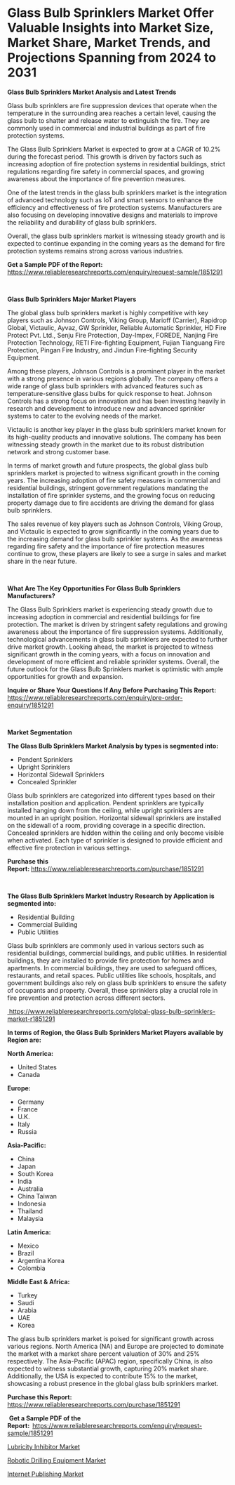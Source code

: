 <p><h1>Glass Bulb Sprinklers Market Offer Valuable Insights into Market Size, Market Share, Market Trends, and Projections Spanning from 2024 to 2031</h1></p><p><strong>Glass Bulb Sprinklers Market Analysis and Latest Trends</strong></p>
<p><p>Glass bulb sprinklers are fire suppression devices that operate when the temperature in the surrounding area reaches a certain level, causing the glass bulb to shatter and release water to extinguish the fire. They are commonly used in commercial and industrial buildings as part of fire protection systems.</p><p>The Glass Bulb Sprinklers Market is expected to grow at a CAGR of 10.2% during the forecast period. This growth is driven by factors such as increasing adoption of fire protection systems in residential buildings, strict regulations regarding fire safety in commercial spaces, and growing awareness about the importance of fire prevention measures.</p><p>One of the latest trends in the glass bulb sprinklers market is the integration of advanced technology such as IoT and smart sensors to enhance the efficiency and effectiveness of fire protection systems. Manufacturers are also focusing on developing innovative designs and materials to improve the reliability and durability of glass bulb sprinklers.</p><p>Overall, the glass bulb sprinklers market is witnessing steady growth and is expected to continue expanding in the coming years as the demand for fire protection systems remains strong across various industries.</p></p>
<p><strong>Get a Sample PDF of the Report:&nbsp;</strong> <a href="https://www.reliableresearchreports.com/enquiry/request-sample/1851291">https://www.reliableresearchreports.com/enquiry/request-sample/1851291</a></p>
<p>&nbsp;</p>
<p><strong>Glass Bulb Sprinklers Major Market Players</strong></p>
<p><p>The global glass bulb sprinklers market is highly competitive with key players such as Johnson Controls, Viking Group, Marioff (Carrier), Rapidrop Global, Victaulic, Ayvaz, GW Sprinkler, Reliable Automatic Sprinkler, HD Fire Protect Pvt. Ltd., Senju Fire Protection, Day-Impex, FOREDE, Nanjing Fire Protection Technology, RETI Fire-fighting Equipment, Fujian Tianguang Fire Protection, Pingan Fire Industry, and Jindun Fire-fighting Security Equipment.</p><p>Among these players, Johnson Controls is a prominent player in the market with a strong presence in various regions globally. The company offers a wide range of glass bulb sprinklers with advanced features such as temperature-sensitive glass bulbs for quick response to heat. Johnson Controls has a strong focus on innovation and has been investing heavily in research and development to introduce new and advanced sprinkler systems to cater to the evolving needs of the market.</p><p>Victaulic is another key player in the glass bulb sprinklers market known for its high-quality products and innovative solutions. The company has been witnessing steady growth in the market due to its robust distribution network and strong customer base.</p><p>In terms of market growth and future prospects, the global glass bulb sprinklers market is projected to witness significant growth in the coming years. The increasing adoption of fire safety measures in commercial and residential buildings, stringent government regulations mandating the installation of fire sprinkler systems, and the growing focus on reducing property damage due to fire accidents are driving the demand for glass bulb sprinklers.</p><p>The sales revenue of key players such as Johnson Controls, Viking Group, and Victaulic is expected to grow significantly in the coming years due to the increasing demand for glass bulb sprinkler systems. As the awareness regarding fire safety and the importance of fire protection measures continue to grow, these players are likely to see a surge in sales and market share in the near future.</p></p>
<p>&nbsp;</p>
<p><strong>What Are The Key Opportunities For Glass Bulb Sprinklers Manufacturers?</strong></p>
<p><p>The Glass Bulb Sprinklers market is experiencing steady growth due to increasing adoption in commercial and residential buildings for fire protection. The market is driven by stringent safety regulations and growing awareness about the importance of fire suppression systems. Additionally, technological advancements in glass bulb sprinklers are expected to further drive market growth. Looking ahead, the market is projected to witness significant growth in the coming years, with a focus on innovation and development of more efficient and reliable sprinkler systems. Overall, the future outlook for the Glass Bulb Sprinklers market is optimistic with ample opportunities for growth and expansion.</p></p>
<p><strong>Inquire or Share Your Questions If Any Before Purchasing This Report:</strong> <a href="https://www.reliableresearchreports.com/enquiry/pre-order-enquiry/1851291">https://www.reliableresearchreports.com/enquiry/pre-order-enquiry/1851291</a></p>
<p>&nbsp;</p>
<p><strong>Market Segmentation</strong></p>
<p><strong>The Glass Bulb Sprinklers Market Analysis by types is segmented into:</strong></p>
<p><ul><li>Pendent Sprinklers</li><li>Upright Sprinklers</li><li>Horizontal Sidewall Sprinklers</li><li>Concealed Sprinkler</li></ul></p>
<p><p>Glass bulb sprinklers are categorized into different types based on their installation position and application. Pendent sprinklers are typically installed hanging down from the ceiling, while upright sprinklers are mounted in an upright position. Horizontal sidewall sprinklers are installed on the sidewall of a room, providing coverage in a specific direction. Concealed sprinklers are hidden within the ceiling and only become visible when activated. Each type of sprinkler is designed to provide efficient and effective fire protection in various settings.</p></p>
<p><strong>Purchase this Report:&nbsp;</strong><a href="https://www.reliableresearchreports.com/purchase/1851291">https://www.reliableresearchreports.com/purchase/1851291</a></p>
<p>&nbsp;</p>
<p><strong>The Glass Bulb Sprinklers Market Industry Research by Application is segmented into:</strong></p>
<p><ul><li>Residential Building</li><li>Commercial Building</li><li>Public Utilities</li></ul></p>
<p><p>Glass bulb sprinklers are commonly used in various sectors such as residential buildings, commercial buildings, and public utilities. In residential buildings, they are installed to provide fire protection for homes and apartments. In commercial buildings, they are used to safeguard offices, restaurants, and retail spaces. Public utilities like schools, hospitals, and government buildings also rely on glass bulb sprinklers to ensure the safety of occupants and property. Overall, these sprinklers play a crucial role in fire prevention and protection across different sectors.</p></p>
<p><a href="https://www.reliableresearchreports.com/global-glass-bulb-sprinklers-market-r1851291">&nbsp;https://www.reliableresearchreports.com/global-glass-bulb-sprinklers-market-r1851291</a></p>
<p><strong>In terms of Region, the Glass Bulb Sprinklers Market Players available by Region are:</strong></p>
<p>
    <p> <strong> North America: </strong>
        <ul>
            <li>United States</li>
            <li>Canada</li>
        </ul>
        </p> 
    <p> <strong> Europe: </strong>
        <ul>
            <li>Germany</li>
            <li>France</li>
            <li>U.K.</li>
            <li>Italy</li>
            <li>Russia</li>
        </ul>
        </p> 
    <p> <strong> Asia-Pacific: </strong>
        <ul>
            <li>China</li>
            <li>Japan</li>
            <li>South Korea</li>
            <li>India</li>
            <li>Australia</li>
            <li>China Taiwan</li>
            <li>Indonesia</li>
            <li>Thailand</li>
            <li>Malaysia</li>
        </ul>
        </p> 
    <p> <strong> Latin America: </strong>
        <ul>
            <li>Mexico</li>
            <li>Brazil</li>
            <li>Argentina Korea</li>
            <li>Colombia</li>
        </ul>
        </p> 
    <p> <strong> Middle East & Africa: </strong>
        <ul>
            <li>Turkey</li>
            <li>Saudi</li>
            <li>Arabia</li>
            <li>UAE</li>
            <li>Korea</li>
        </ul>
    </p>
    </p>
<p><p>The glass bulb sprinklers market is poised for significant growth across various regions. North America (NA) and Europe are projected to dominate the market with a market share percent valuation of 30% and 25% respectively. The Asia-Pacific (APAC) region, specifically China, is also expected to witness substantial growth, capturing 20% market share. Additionally, the USA is expected to contribute 15% to the market, showcasing a robust presence in the global glass bulb sprinklers market.</p></p>
<p><strong>Purchase this Report: </strong><a href="https://www.reliableresearchreports.com/purchase/1851291">https://www.reliableresearchreports.com/purchase/1851291</a></p>
<p>&nbsp;<strong>Get a Sample PDF of the Report:&nbsp;&nbsp;</strong><a href="https://www.reliableresearchreports.com/enquiry/request-sample/1851291">https://www.reliableresearchreports.com/enquiry/request-sample/1851291</a></p>
<p><strong></strong></p>
<p><p><a href="https://github.com/ferandochandle/Market-Research-Report-List-1/blob/main/lubricity-inhibitor-market.md">Lubricity Inhibitor Market</a></p><p><a href="https://medium.com/@lynnullrich1993/future-trends-in-global-robotic-drilling-equipment-market-market-insights-and-analysis-from-2024-dd610e8fbdf4">Robotic Drilling Equipment Market</a></p><p><a href="https://medium.com/@hskdk2672/internet-publishing-market-size-share-trends-analysis-report-by-end-use-60a05f602116">Internet Publishing Market</a></p></p>